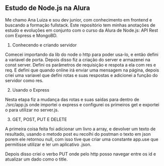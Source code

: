 ## Estudo de Node.js na Alura

Me chamo Ana Luiza e sou dev junior, com conhecimento em frontend e buscando a formação fullstack. Este repositório tem minhas anotações de estudo e evoluções em conjunto com o curso da Alura de Node.js: API Rest com Express e MongoBD.

1. Conhecendo e criando servidor

Comecei importando da lib do node o http para poder usa-lo, e então defini a variavel de porta. Depois disso fiz a criação do server e armazenei na const server. Defini os parâmetros de requisição e respota a ela com res e req. E defini que quando online irá enviar uma mensagem na página, depois criei uma variavel que defini rotas e suas respostas e adicionei a função do servidor como res.

2. Usando o Express

Nesta etapa fiz a mudança das rotas e suas saídas para dentro de ./src/app.js onde importei o express e configurei os primeiros get e exportei o para utilizar no server.js.

3. GET, POST, PUT E DELETE

A primeira coisa feita foi adicionar um livro a array, e devolver um texto de resultado, usando o metodo post eu recolhi do postman o texto em json porem ele retornou null, com isso tive que criar uma constante app.use que permitisse utilizar e ler um aplicativo .json.

Depois disso criei o verbo PUT onde pelo http posso navegar entre os id e atualizar um dado como o title.